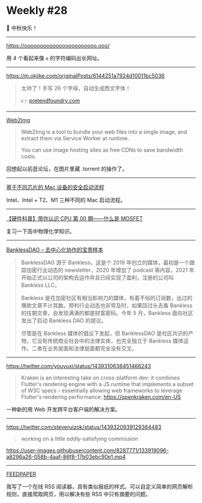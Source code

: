 # Weekly #28

🥮 中秋快乐！

---

https://ooooooooooooooooooooooo.ooo/

用 4 个看起来像 `o` 的字符编码出长网址。

---

https://m.okjike.com/originalPosts/6144251a7924d10011bc5036

> 太帅了！手写 26 个字母，自动生成西文字体！
>
> 👉 [pretendfoundry.com](https://pretendfoundry.com/font-builder)

---

[Web2Img](https://github.com/EtherDream/web2img)

> Web2Img is a tool to bundle your web files into a single image, and extract them via Service Worker at runtime.
>
> You can use image hosting sites as free CDNs to save bandwidth costs.

回想起以前逛论坛，在图片里藏 .torrent 的操作了。

---

[基于不同芯片的 Mac 设备的安全启动流程](https://www.bilibili.com/video/BV1u341127cd)

Intel、Intel + T2、M1 三种不同的 Mac 启动流程。

---

[【硬件科普】带你认识 CPU 第 00 期——什么是 MOSFET](https://www.bilibili.com/video/BV1nL411x7jH)

复习一下高中物理化学知识。

---

[BanklessDAO – 去中心化协作的宝贵样本](https://mp.weixin.qq.com/s/elW0QClGlJs5Mj0Z6k18uQ)

> BanklessDAO 源于 Bankless，这是个 2019 年创立的媒体，最初是一个跟踪加密行业动态的 newsletter，2020 年增加了 podcast 等内容，2021 年开始正式以公司的架构去运作并且已经实现了盈利，注册的公司叫 Bankless LLC。
>
> Bankless 是在加密社区有相当影响力的媒体，有着不俗的订阅数，出过的爆款文章不计其数。预判行业动态也非常及时，如果回过头去看 Bankless 的往期文章，会发现满满的都是财富密码。今年 5 月，Bankless 面向社区发出了启动 Bankless DAO 的提议。
>
> 尽管是在 Bankless 媒体的倡议下发起，但 BanklessDAO 是社区共识的产物，它没有传统商业社会中的法律实体，也完全独立于 Bankless 媒体运作。二者在业务层面和法律层面都完全没有交叉。

---

https://twitter.com/youyuxi/status/1439310638451466243

> Kraken is an interesting take on cross-platform dev: it combines Flutter's rendering engine with a JS runtime that implements a subset of W3C specs - essentially allowing web frameworks to leverage Flutter's rendering performance: https://openkraken.com/en-US

一种新的用 Web 开发跨平台客户端的解决方案。

---

https://twitter.com/steveruizok/status/1439320939129364483

> working on a little oddly-satisfying commission

https://user-images.githubusercontent.com/8287771/133919096-a8296a26-058b-4aaf-86f8-17b03ebc90e1.mp4

---

[FEEDPAPER](https://feedpaper.app/)

我写了一个在线 RSS 阅读器，具有类似报纸的样式。可以自定义简单的网页解析规则，直接爬取网页，用以解决有些 RSS 中只有摘要的问题。

